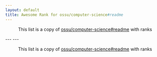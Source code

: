 ```yaml
---
layout: default
title: Awesome Rank for ossu/computer-science#readme
---
```


<p align="center">
	This list is a copy of <a href="https://github.com/ossu/computer-science#readme">ossu/computer-science#readme</a> with ranks
</p>
---
---
<p align="center">
	This list is a copy of <a href="https://github.com/ossu/computer-science#readme">ossu/computer-science#readme</a> with ranks
</p>
